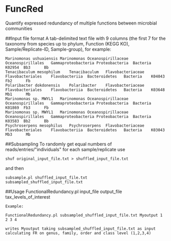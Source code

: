 # FuncRed
Quantify expressed redundancy of multiple functions between microbial communities

##Input file format
A tab-delimited text file with 9 columns (the first 7 for the taxonomy from species up to phylum, Function (KEGG KO), Sample/Replicate-ID, Sample-group), for example:

	Marinomonas ushuaiensis	Marinomonas	Oceanospirillaceae	Oceanospirillales	Gammaproteobacteria	Proteobacteria	Bacteria	K02954	Bb3 	 Bb
	Tenacibaculum mesophilum	Tenacibaculum	Flavobacteriaceae	Flavobacteriales	Flavobacteriia	Bacteroidetes	Bacteria	K04043	Fb2 	 Fb
	Polaribacter dokdonensis	Polaribacter	Flavobacteriaceae	Flavobacteriales	Flavobacteriia	Bacteroidetes	Bacteria	K03648	Mb1 	 Mb
	Marinomonas sp. MWYL1	Marinomonas	Oceanospirillaceae	Oceanospirillales	Gammaproteobacteria	Proteobacteria	Bacteria	K01869	Fb3 	 Fb
	Marinomonas sp. MWYL1	Marinomonas	Oceanospirillaceae	Oceanospirillales	Gammaproteobacteria	Proteobacteria	Bacteria	K03583	Bb2 	 Bb
	Psychroserpens mesophilus	Psychroserpens	Flavobacteriaceae	Flavobacteriales	Flavobacteriia	Bacteroidetes	Bacteria	K03043	Mb3 	 Mb

##Subsampling
To randomly get equal numbers of reads/entries/"individuals" for each sample/replicate use 

	shuf original_input_file.txt > shuffled_input_file.txt

and then 

	subsample.pl shuffled_input_file.txt subsampled_shuffled_input_file.txt

##Usage
FunctionalRedundancy.pl input_file output_file tax_levels_of_interest 

	Example:
	
	FunctionalRedundancy.pl subsampled_shuffled_input_file.txt Myoutput 1 2 3 4
	
	writes Myoutput taking subsampled_shuffled_input_file.txt as input calculating FR on genus, family, order and class level (1,2,3,4)



